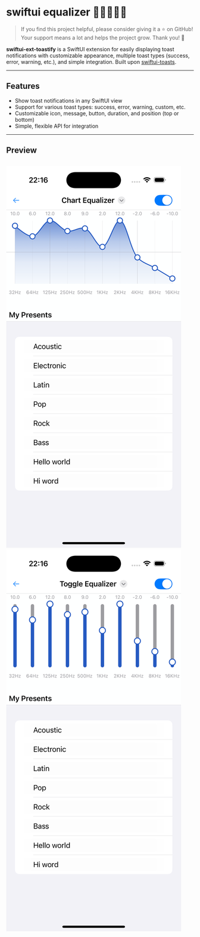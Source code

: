 # swiftui equalizer 🌟🌟🌟🌟🌟

> If you find this project helpful, please consider giving it a ⭐ on GitHub! Your support means a lot and helps the project grow. Thank you! 🌟

**swiftui-ext-toastify** is a SwiftUI extension for easily displaying toast notifications with customizable appearance, multiple toast types (success, error, warning, etc.), and simple integration. Built upon [swiftui-toasts](https://github.dev/sunghyun-k/swiftui-toasts).

---

## Features

- Show toast notifications in any SwiftUI view
- Support for various toast types: success, error, warning, custom, etc.
- Customizable icon, message, button, duration, and position (top or bottom)
- Simple, flexible API for integration

---

## Preview

![Preview 1](screenshot0.png)
![Preview 1](screenshot1.png)
---
